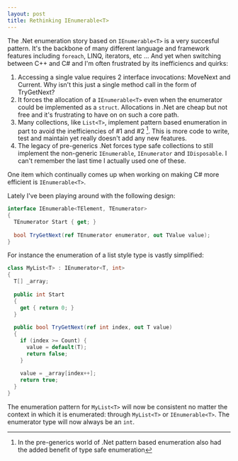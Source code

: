 ```yaml
---
layout: post
title: Rethinking IEnumerable<T> 
---
```


The .Net enumeration story based on `IEnumerable<T>` is a very succesful pattern.  It's the backbone of many different language and framework features including `foreach`, LINQ, iterators, etc ...  And yet when switching between C++ and C# and I'm often frustrated by its inefficiencs and quirks: 

1. Accessing a single value requires 2 interface invocations: MoveNext and Current.  Why isn't this just a single method call in the form of TryGetNext? 
2. It forces the allocation of a `IEnumerable<T>` even when the enumerator could be implemented as a `struct`.  Allocations in .Net are cheap but not free and it's frustrating to have on on such a core path. 
3. Many collections, like `List<T>`, implement pattern based enumeration in part to avoid the inefficiencies of #1 and #2 [^1]. This is more code to write, test and maintain yet really doesn't add any new features. 
4. The legacy of pre-generics .Net forces type safe collections to still implement the non-generic `IEnumerable`, `IEnumerator` and `IDisposable`.  I can't remember the last time I actually used one of these. 



One item which continually comes up when working on making C# more efficient is `IEnumerable<T>`.  



Lately I've been playing around with the following design:

``` csharp
interface IEnumerable<TElement, TEnumerator>
{
  TEnumerator Start { get; } 
  
  bool TryGetNext(ref TEnumerator enumerator, out TValue value);
}
```

For instance the enumeration of a list style type is vastly simplified:

``` csharp
class MyList<T> : IEnumerator<T, int>
{
  T[] _array;
  
  public int Start 
  { 
    get { return 0; } 
  }
  
  public bool TryGetNext(ref int index, out T value)
  {
    if (index >= Count) { 
      value = default(T);
      return false;
    }
    
    value = _array[index++];
    return true;
  }
}
```

The enumeration pattern for `MyList<T>` will now be consistent no matter the context in which it is enumerated: through `MyList<T>` or `IEnumerable<T>`.  The enumerator type will now always be an `int`.  



[^1]: In the pre-generics world of .Net pattern based enumeration also had the added benefit of type safe enumeration 
